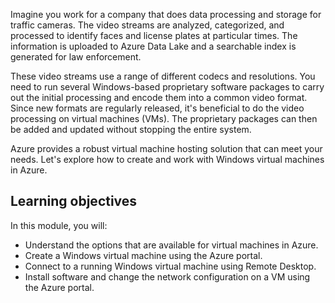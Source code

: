 Imagine you work for a company that does data processing and storage for traffic cameras. The video streams are analyzed, categorized, and processed to identify faces and license plates at particular times. The information is uploaded to Azure Data Lake and a searchable index is generated for law enforcement.

These video streams use a range of different codecs and resolutions. You need to run several Windows-based proprietary software packages to carry out the initial processing and encode them into a common video format. Since new formats are regularly released, it's beneficial to do the video processing on virtual machines (VMs). The proprietary packages can then be added and updated without stopping the entire system.

Azure provides a robust virtual machine hosting solution that can meet your needs. Let's explore how to create and work with Windows virtual machines in Azure.

## Learning objectives

In this module, you will:

- Understand the options that are available for virtual machines in Azure.
- Create a Windows virtual machine using the Azure portal.
- Connect to a running Windows virtual machine using Remote Desktop.
- Install software and change the network configuration on a VM using the Azure portal.